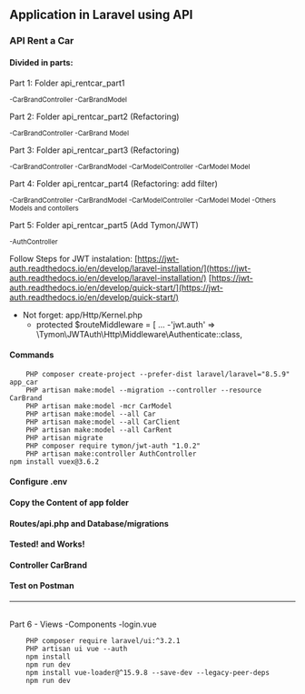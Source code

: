 ## Application in Laravel using API
### API Rent a Car

#### Divided in parts:

Part 1: Folder api_rentcar_part1<p><small> -CarBrandController  -CarBrandModel</small></p>
 Part 2: Folder api_rentcar_part2 (Refactoring)
<p><small> -CarBrandController  -CarBrand Model</small></p>
 Part 3: Folder api_rentcar_part3 (Refactoring)
<p><small> -CarBrandController  -CarBrandModel  -CarModelController  -CarModel Model</small></p>
 Part 4: Folder api_rentcar_part4 (Refactoring: add filter)
<p><small> -CarBrandController  -CarBrandModel 
 -CarModelController  -CarModel Model 
 -Others Models and contollers
</small></p>
 Part 5: Folder api_rentcar_part5 (Add Tymon/JWT)
<p><small> -AuthController </small></p>

Follow Steps for JWT instalation:
[https://jwt-auth.readthedocs.io/en/develop/laravel-installation/](https://jwt-auth.readthedocs.io/en/develop/laravel-installation/)
[https://jwt-auth.readthedocs.io/en/develop/quick-start/](https://jwt-auth.readthedocs.io/en/develop/quick-start/)

* Not forget: app/Http/Kernel.php 
  - protected $routeMiddleware = [ ...
  -'jwt.auth' => \Tymon\JWTAuth\Http\Middleware\Authenticate::class,


#### Commands
        PHP composer create-project --prefer-dist laravel/laravel="8.5.9" app_car
        PHP artisan make:model --migration --controller --resource CarBrand
        PHP artisan make:model -mcr CarModel
        PHP artisan make:model --all Car
        PHP artisan make:model --all CarClient
        PHP artisan make:model --all CarRent
        PHP artisan migrate
        PHP composer require tymon/jwt-auth "1.0.2"
        PHP artisan make:controller AuthController
	npm install vuex@3.6.2

#### Configure .env
#### Copy the Content of app folder
#### Routes/api.php and Database/migrations
#### Tested! and Works!

#### Controller CarBrand
#### Test on Postman
<hr>
<br>
Part 6 - Views
 -Components  -login.vue

        PHP composer require laravel/ui:^3.2.1
        PHP artisan ui vue --auth
        npm install
        npm run dev
        npm install vue-loader@^15.9.8 --save-dev --legacy-peer-deps
        npm run dev

